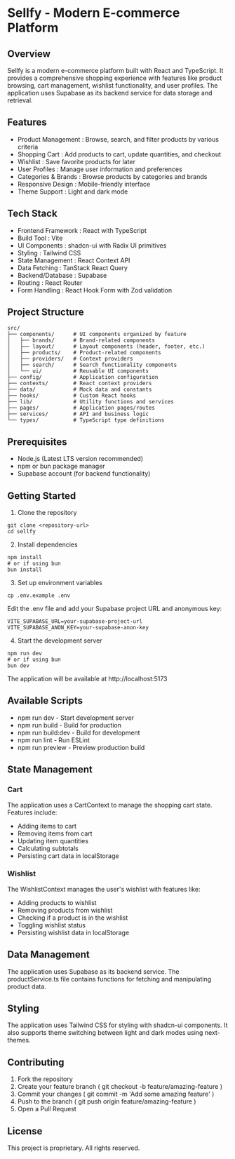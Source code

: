 # Sellfy - Modern E-commerce Platform
## Overview
Sellfy is a modern e-commerce platform built with React and TypeScript. It provides a comprehensive shopping experience with features like product browsing, cart management, wishlist functionality, and user profiles. The application uses Supabase as its backend service for data storage and retrieval.

## Features
- Product Management : Browse, search, and filter products by various criteria
- Shopping Cart : Add products to cart, update quantities, and checkout
- Wishlist : Save favorite products for later
- User Profiles : Manage user information and preferences
- Categories & Brands : Browse products by categories and brands
- Responsive Design : Mobile-friendly interface
- Theme Support : Light and dark mode
## Tech Stack
- Frontend Framework : React with TypeScript
- Build Tool : Vite
- UI Components : shadcn-ui with Radix UI primitives
- Styling : Tailwind CSS
- State Management : React Context API
- Data Fetching : TanStack React Query
- Backend/Database : Supabase
- Routing : React Router
- Form Handling : React Hook Form with Zod validation
## Project Structure
```
src/
├── components/      # UI components organized by feature
│   ├── brands/      # Brand-related components
│   ├── layout/      # Layout components (header, footer, etc.)
│   ├── products/    # Product-related components
│   ├── providers/   # Context providers
│   ├── search/      # Search functionality components
│   └── ui/          # Reusable UI components
├── config/          # Application configuration
├── contexts/        # React context providers
├── data/            # Mock data and constants
├── hooks/           # Custom React hooks
├── lib/             # Utility functions and services
├── pages/           # Application pages/routes
├── services/        # API and business logic
└── types/           # TypeScript type definitions
```
## Prerequisites
- Node.js (Latest LTS version recommended)
- npm or bun package manager
- Supabase account (for backend functionality)
## Getting Started
1. Clone the repository
```
git clone <repository-url>
cd sellfy
```
2. Install dependencies
```
npm install
# or if using bun
bun install
```
3. Set up environment variables
```
cp .env.example .env
```
Edit the .env file and add your Supabase project URL and anonymous key:

```
VITE_SUPABASE_URL=your-supabase-project-url
VITE_SUPABASE_ANON_KEY=your-supabase-anon-key
```
4. Start the development server
```
npm run dev
# or if using bun
bun dev
```
The application will be available at http://localhost:5173

## Available Scripts
- npm run dev - Start development server
- npm run build - Build for production
- npm run build:dev - Build for development
- npm run lint - Run ESLint
- npm run preview - Preview production build
## State Management
### Cart
The application uses a CartContext to manage the shopping cart state. Features include:

- Adding items to cart
- Removing items from cart
- Updating item quantities
- Calculating subtotals
- Persisting cart data in localStorage
### Wishlist
The WishlistContext manages the user's wishlist with features like:

- Adding products to wishlist
- Removing products from wishlist
- Checking if a product is in the wishlist
- Toggling wishlist status
- Persisting wishlist data in localStorage
## Data Management
The application uses Supabase as its backend service. The productService.ts file contains functions for fetching and manipulating product data.

## Styling
The application uses Tailwind CSS for styling with shadcn-ui components. It also supports theme switching between light and dark modes using next-themes.

## Contributing
1. Fork the repository
2. Create your feature branch ( git checkout -b feature/amazing-feature )
3. Commit your changes ( git commit -m 'Add some amazing feature' )
4. Push to the branch ( git push origin feature/amazing-feature )
5. Open a Pull Request
## License
This project is proprietary. All rights reserved.